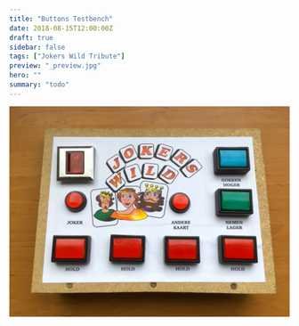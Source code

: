 ```yaml
---
title: "Buttons Testbench"
date: 2018-08-15T12:00:00Z
draft: true
sidebar: false
tags: ["Jokers Wild Tribute"]
preview: "_preview.jpg"
hero: ""
summary: "todo"
---
```


![](testbench.jpg)
